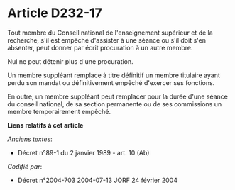 # Article D232-17

Tout membre du Conseil national de l'enseignement supérieur et de la recherche, s'il est empêché d'assister à une séance ou
s'il doit s'en absenter, peut donner par écrit procuration à un autre membre.

Nul ne peut détenir plus d'une procuration.

Un membre suppléant remplace à titre définitif un membre titulaire ayant perdu son mandat ou définitivement empêché d'exercer
ses fonctions.

En outre, un membre suppléant peut remplacer pour la durée d'une séance du conseil national, de sa section permanente ou de
ses commissions un membre temporairement empêché.

**Liens relatifs à cet article**

_Anciens textes_:

  - Décret n°89-1 du 2 janvier 1989 - art. 10 (Ab)

_Codifié par_:

  - Décret n°2004-703 2004-07-13 JORF 24 février 2004
